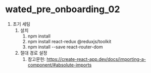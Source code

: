 # wated_pre_onboarding_02

1. 초기 세팅
   1. 설치
      1. npm install
      2. npm install react-redux @reduxjs/toolkit
      3. npm install --save react-router-dom
   2. 절대 경로 설정
      1. 참고문헌: https://create-react-app.dev/docs/importing-a-component/#absolute-imports
